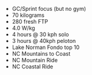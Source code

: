 - GC/Sprint focus (but no gym)
- 70 kilograms
- 280 fresh FTP
- 4.0 W/kg
- 4 hours @ 30 kph solo
- 3 hours @ 40kph peloton
- Lake Norman Fondo top 10
- NC Mountains to Coast
- NC Mountain Ride
- NC Coastal Ride
